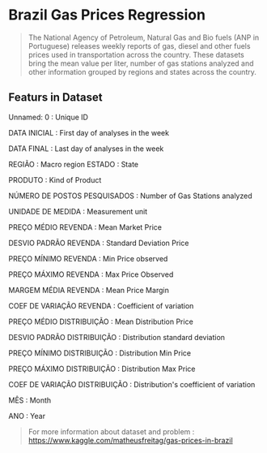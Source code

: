 # Brazil Gas Prices Regression
> The National Agency of Petroleum, Natural Gas and Bio fuels (ANP in Portuguese) releases weekly reports of gas, diesel and other fuels prices used in transportation across the country. These datasets bring the mean value per liter, number of gas stations analyzed and other information grouped by regions and states across the country.

## **Featurs in Dataset**

Unnamed: 0 : Unique ID

DATA INICIAL : First day of analyses in the week

DATA FINAL : Last day of analyses in the week

REGIÃO : Macro region
ESTADO : State

PRODUTO : Kind of Product

NÚMERO DE POSTOS PESQUISADOS : Number of Gas Stations analyzed

UNIDADE DE MEDIDA : Measurement unit

PREÇO MÉDIO REVENDA : Mean Market Price

DESVIO PADRÃO REVENDA : Standard Deviation Price

PREÇO MÍNIMO REVENDA : Min Price observed

PREÇO MÁXIMO REVENDA : Max Price Observed

MARGEM MÉDIA REVENDA : Mean Price Margin

COEF DE VARIAÇÃO REVENDA : Coefficient of variation

PREÇO MÉDIO DISTRIBUIÇÃO : Mean Distribution Price

DESVIO PADRÃO DISTRIBUIÇÃO : Distribution standard deviation

PREÇO MÍNIMO DISTRIBUIÇÃO : Distribution Min Price

PREÇO MÁXIMO DISTRIBUIÇÃO : Distribution Max Price

COEF DE VARIAÇÃO DISTRIBUIÇÃO : Distribution's coefficient of variation

MÊS : Month

ANO : Year

>For more information about dataset and problem : https://www.kaggle.com/matheusfreitag/gas-prices-in-brazil
